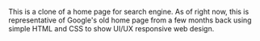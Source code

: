 This is a clone of a home page for search engine. As of right now, this is representative of Google's old home page from a few months back using simple HTML and CSS to show UI/UX responsive web design.
